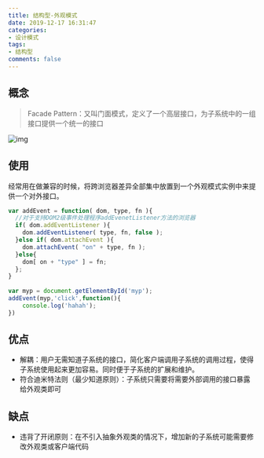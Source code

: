 ```yaml
---
title: 结构型-外观模式
date: 2019-12-17 16:31:47
categories:
- 设计模式
tags:
- 结构型
comments: false
---
```


 

## 概念

> Facade Pattern：又叫门面模式，定义了一个高层接口，为子系统中的一组接口提供一个统一的接口

![img](https://images0.cnblogs.com/blog/354313/201501/201826186728078.x-png)



## 使用

经常用在做兼容的时候，将跨浏览器差异全部集中放置到一个外观模式实例中来提供一个对外接口。

```js
var addEvent = function( dom, type, fn ){
  //对于支持DOM2级事件处理程序addEvenetListener方法的浏览器
  if( dom.addEventListener ){
    dom.addEventListener( type, fn, false );
  }else if( dom.attachEvent ){
    dom.attachEvent( "on" + type, fn );
  }else{
    dom[ on + "type" ] = fn;
  };
}
  
var myp = document.getElementById('myp');
addEvent(myp,'click',function(){
	console.log('hahah');
})
```



## 优点

- 解耦：用户无需知道子系统的接口，简化客户端调用子系统的调用过程，使得子系统使用起来更加容易。同时便于子系统的扩展和维护。
- 符合迪米特法则（最少知道原则）：子系统只需要将需要外部调用的接口暴露给外观类即可



## 缺点

- 违背了开闭原则：在不引入抽象外观类的情况下，增加新的子系统可能需要修改外观类或客户端代码



